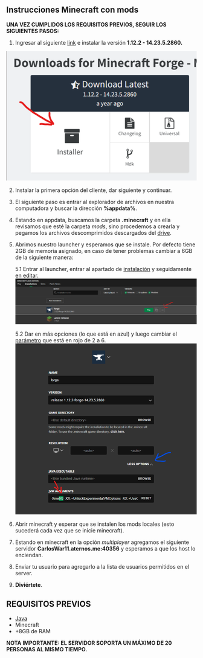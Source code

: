 ## Instrucciones Minecraft con mods

**UNA VEZ CUMPLIDOS LOS REQUISITOS PREVIOS, SEGUIR LOS SIGUIENTES PASOS:**

1. Ingresar al siguiente [link](https://files.minecraftforge.net/net/minecraftforge/forge/index_1.12.2.html) e instalar la versión **1.12.2 - 14.23.5.2860.**

![](https://github.com/miguelhasbun/minecraft_serverok/blob/main/images/descarga_%20minecraft.png)

2. Instalar la primera opción del cliente, dar siguiente y continuar.

3. El siguiente paso es entrar al explorador de archivos en nuestra computadora y buscar la dirección **%appdata%**. 

4. Estando en appdata, buscamos la carpeta **.minecraft** y en ella revisamos que esté la carpeta _mods_, sino procedemos a crearla y pegamos los archivos descomprimidos descargados del [drive](https://drive.google.com/file/d/168gAzymap481fGIVWODhcbdL1oiDAjP0/view?usp=sharing).

5. Abrimos nuestro launcher y esperamos que se instale. Por defecto tiene 2GB de memoria asignado, en caso de tener problemas cambiar a 6GB de la siguiente manera:

    5.1 Entrar al launcher, entrar al apartado de [instalación](https://drive.google.com/file/d/13AKVz6-aonxLZQzQLFJu60RvfKu80x-x/view?usp=sharing) y seguidamente en editar.
    ![](https://github.com/miguelhasbun/minecraft_serverok/blob/main/images/cambio_de%20_capacidad.png)

    5.2 Dar en más opciones (lo que está en azul) y luego cambiar el [parámetro](https://drive.google.com/file/d/1aUzCe11rToP-30sU9SYjDgyhG99K9BxA/view?usp=sharing) que está en rojo de 2 a 6.
    ![]( https://github.com/miguelhasbun/minecraft_serverok/blob/main/images/capacidad.png)
   

6. Abrir minecraft y esperar que se instalen los mods locales (esto sucederá cada vez que se inicie minecraft).

7. Estando en minecraft en la opción _multiplayer_ agregamos el siguiente servidor **CarlosWar11.aternos.me:40356** y esperamos a que los host lo enciendan.

8. Enviar tu usuario para agregarlo a la lista de usuarios permitidos en el server.

9. **Diviértete**.


## **REQUISITOS PREVIOS**

- [Java](https://www.java.com/es/download/ie_manual.jsp)
- Minecraft
- +8GB de RAM

**NOTA IMPORTANTE: 
EL SERVIDOR SOPORTA UN MÁXIMO DE 20 PERSONAS AL MISMO TIEMPO.**